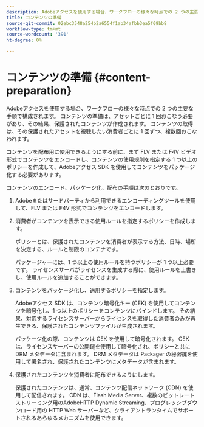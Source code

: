 ```yaml
---
description: Adobeアクセスを使用する場合、ワークフローの様々な時点での 2 つの主要な手順で構成されます。 コンテンツの準備は、アセットごとに 1 回おこなう必要があり、その結果、保護されたコンテンツが作成されます。 コンテンツの取得は、その保護されたアセットを視聴したい消費者ごとに 1 回ずつ、複数回おこなわれます。
title: コンテンツの準備
source-git-commit: 02ebc3548a254b2a6554f1ab34afbb3ea5f09bb8
workflow-type: tm+mt
source-wordcount: '391'
ht-degree: 0%

---
```


# コンテンツの準備 {#content-preparation}

Adobeアクセスを使用する場合、ワークフローの様々な時点での 2 つの主要な手順で構成されます。 コンテンツの準備は、アセットごとに 1 回おこなう必要があり、その結果、保護されたコンテンツが作成されます。 コンテンツの取得は、その保護されたアセットを視聴したい消費者ごとに 1 回ずつ、複数回おこなわれます。

コンテンツを配布用に使用できるようにする前に、まず FLV または F4V ビデオ形式でコンテンツをエンコードし、コンテンツの使用規則を指定する 1 つ以上のポリシーを作成して、Adobeアクセス SDK を使用してコンテンツをパッケージ化する必要があります。

コンテンツのエンコード、パッケージ化、配布の手順は次のとおりです。

1. Adobeまたはサードパーティから利用できるエンコーディングツールを使用して、FLV または F4V 形式でコンテンツをエンコードします。
1. 消費者がコンテンツを表示できる使用ルールを指定するポリシーを作成します。

   ポリシーとは、保護されたコンテンツを消費者が表示する方法、日時、場所を決定する、ルールと制限のコンテナです。

   パッケージャーには、1 つ以上の使用ルールを持つポリシーが 1 つ以上必要です。 ライセンスサーバがライセンスを生成する際に、使用ルールを上書きし、使用ルールを追加することができます。

1. コンテンツをパッケージ化し、適用するポリシーを指定します。

   Adobeアクセス SDK は、コンテンツ暗号化キー (CEK) を使用してコンテンツを暗号化し、1 つ以上のポリシーをコンテンツにバインドします。 その結果、対応するライセンスサーバーからライセンスを取得した消費者のみが再生できる、保護されたコンテンツファイルが生成されます。

   パッケージ化の際、コンテンツは CEK を使用して暗号化されます。 CEK は、ライセンスサーバーの公開鍵を使用して暗号化され、ポリシーと共に DRM メタデータに含まれます。 DRM メタデータは Packager の秘密鍵を使用して署名され、保護されたコンテンツにメタデータが含まれます。

1. 保護されたコンテンツを消費者に配布できるようにします。

   保護されたコンテンツは、通常、コンテンツ配信ネットワーク (CDN) を使用して配信されます。 CDN は、Flash Media Server、複数のビットレートストリーミング用のAdobeHTTP Dynamic Streaming、プログレッシブダウンロード用の HTTP Web サーバーなど、クライアントランタイムでサポートされるあらゆるメカニズムを使用できます。
